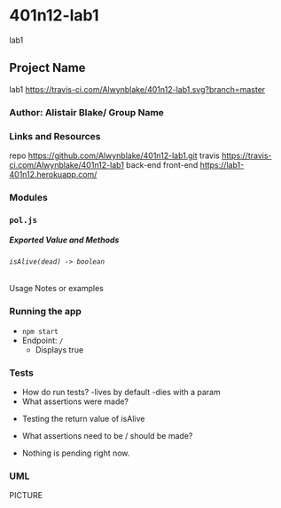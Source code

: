 # 401n12-lab1
lab1

## Project Name
lab1
https://travis-ci.com/Alwynblake/401n12-lab1.svg?branch=master

### Author: Alistair Blake/ Group Name

### Links and Resources
repo https://github.com/Alwynblake/401n12-lab1.git
travis https://travis-ci.com/Alwynblake/401n12-lab1
back-end
front-end https://lab1-401n12.herokuapp.com/

### Modules
### `pol.js`
##### Exported Value and Methods

###### `isAlive(dead) -> boolean`
Usage Notes or examples

### Running the app
* `npm start`
* Endpoint: `/`
  * Displays true
  
### Tests
* How do run tests?
    -lives by default
    -dies with a param
* What assertions were made?
 - Testing the return value of isAlive
* What assertions need to be / should be made?
 - Nothing is pending right now.
 
 ### UML
 PICTURE 
